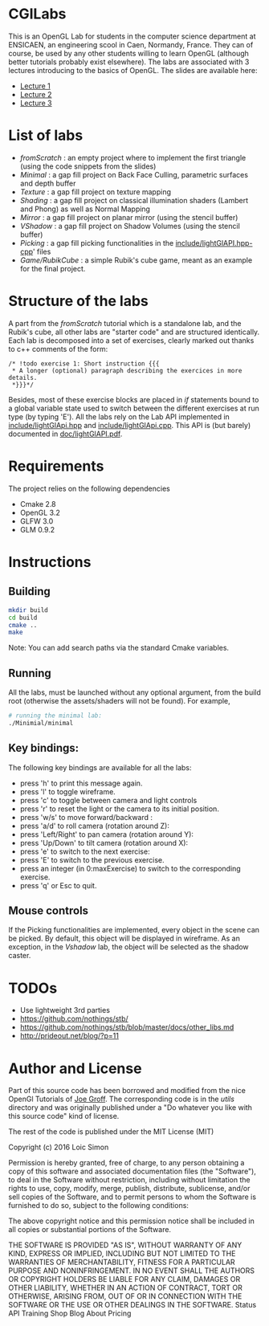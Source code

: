 # CGILabs
This is an OpenGL Lab for students in the computer science department at ENSICAEN, an engineering scool in Caen, Normandy, France. They can of course, be used by any 
other students willing to learn OpenGL (although better tutorials probably exist elsewhere). The labs are associated with 3 lectures
introducing to the basics of OpenGL. The slides are available here:
* [Lecture 1](http://www.ecole.ensicaen.fr/~simonl/files/OpenGL/Cours/Lesson1)
* [Lecture 2](http://www.ecole.ensicaen.fr/~simonl/files/OpenGL/Cours/Lesson2)
* [Lecture 3](http://www.ecole.ensicaen.fr/~simonl/files/OpenGL/Cours/Lesson3)

# List of labs
* *fromScratch* : an empty project where to implement the first triangle (using the code snippets from the slides)
* *Minimal* : a gap fill project on Back Face Culling, parametric surfaces and depth buffer
* *Texture* : a gap fill project on texture mapping
* *Shading* : a gap fill project on classical illumination shaders (Lambert and Phong) as well as Normal Mapping
* *Mirror*  : a gap fill project on planar mirror (using the stencil buffer)
* *VShadow* : a gap fill project on Shadow Volumes (using the stencil buffer)
* *Picking* : a gap fill picking functionalities in the [include/lightGlAPI.hpp](include/lightGlAPI.hpp)[-cpp](include/lightGlAPI.cpp)' files
* *Game/RubikCube* : a simple Rubik's cube game, meant as an example for the final project.

# Structure of the labs
A part from the *fromScratch* tutorial which is a standalone lab, and the Rubik's cube, all other labs are "starter code" and are structured identically. Each lab is decomposed into a set
of exercises, clearly marked out thanks to c++ comments of the form:
```
/* !todo exercise 1: Short instruction {{{
 * A longer (optional) paragraph describing the exercices in more details.
 *}}}*/
```
Besides, most of these exercise blocks are placed in *if* statements bound to a global variable state used to switch between the different exercises at run type (by typing 'E'). All the labs rely on the Lab API implemented in [include/lightGlApi.hpp](include/lightGlApi.hpp) and [include/lightGlApi.cpp](include/lightGlApi.cpp). This API is (but barely) documented in [doc/lightGlAPI.pdf](doc/lightGlAPI.pdf).

# Requirements
The project relies on the following dependencies
* Cmake 2.8
* OpenGL 3.2
* GLFW 3.0
* GLM 0.9.2

# Instructions
## Building
```bash
mkdir build
cd build
cmake ..
make
```
Note: You can add search paths via the standard Cmake variables.

## Running
All the labs, must be launched without any optional argument, from the build root (otherwise the assets/shaders will not be found). For example,
```bash
# running the minimal lab:
./Minimial/minimal
````

## Key bindings:
The following key bindings are available for all the labs:
* press 'h' to print this message again.
* press 'l' to toggle wireframe.
* press 'c' to toggle between camera and light controls
* press 'r' to reset the light or the camera to its initial position.
* press 'w/s' to move forward/backward :
* press 'a/d' to roll camera (rotation around Z):
* press 'Left/Right' to pan camera (rotation around Y):
* press 'Up/Down' to tilt camera (rotation around X):
* press 'e' to switch to the next exercise:
* press 'E' to switch to the previous  exercise.
* press an integer (in 0:maxExercise)  to switch to the corresponding  exercise.
* press 'q' or Esc to quit.

## Mouse controls
If the Picking functionalities are implemented, every object in the scene can be picked. By default, this object will be displayed
in wireframe. As an exception, in the *Vshadow* lab, the object will be selected as the shadow caster. 

# TODOs
* Use lightweight 3rd parties
* https://github.com/nothings/stb/
* https://github.com/nothings/stb/blob/master/docs/other_libs.md
* http://prideout.net/blog/?p=11

# Author and License
Part of this source code has been borrowed and modified from the nice OpenGl Tutorials of [Joe Groff](http://duriansoftware.com/joe/An-intro-to-modern-OpenGL.-Table-of-Contents.html). The corresponding code is in the *utils* directory and was originally published under a "Do whatever you like with this source code" kind of license. 

The rest of the code is published under the MIT License (MIT)

Copyright (c) 2016 Loic Simon

Permission is hereby granted, free of charge, to any person obtaining a copy
of this software and associated documentation files (the "Software"), to deal
in the Software without restriction, including without limitation the rights
to use, copy, modify, merge, publish, distribute, sublicense, and/or sell
copies of the Software, and to permit persons to whom the Software is
furnished to do so, subject to the following conditions:

The above copyright notice and this permission notice shall be included in all
copies or substantial portions of the Software.

THE SOFTWARE IS PROVIDED "AS IS", WITHOUT WARRANTY OF ANY KIND, EXPRESS OR
IMPLIED, INCLUDING BUT NOT LIMITED TO THE WARRANTIES OF MERCHANTABILITY,
FITNESS FOR A PARTICULAR PURPOSE AND NONINFRINGEMENT. IN NO EVENT SHALL THE
AUTHORS OR COPYRIGHT HOLDERS BE LIABLE FOR ANY CLAIM, DAMAGES OR OTHER
LIABILITY, WHETHER IN AN ACTION OF CONTRACT, TORT OR OTHERWISE, ARISING FROM,
OUT OF OR IN CONNECTION WITH THE SOFTWARE OR THE USE OR OTHER DEALINGS IN THE
SOFTWARE.
Status API Training Shop Blog About Pricing
